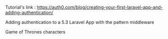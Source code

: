 Tutorial's link : https://auth0.com/blog/creating-your-first-laravel-app-and-adding-authentication/

Adding authentication to a 5.3 Laravel App with the pattern middleware

Game of Thrones characters


